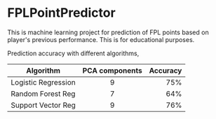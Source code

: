 # FPLPointPredictor
This is machine learning project for prediction of FPL points based on player's previous performance. This is for educational purposes.

Prediction accuracy with different algorithms,

| Algorithm           | PCA components| Accuracy|
| ------------------- |:-------------:| -------:|
| Logistic Regression | 9             | 75%     |
| Random Forest Reg   | 7             | 64%     |
| Support Vector Reg  | 9             | 76%     |
